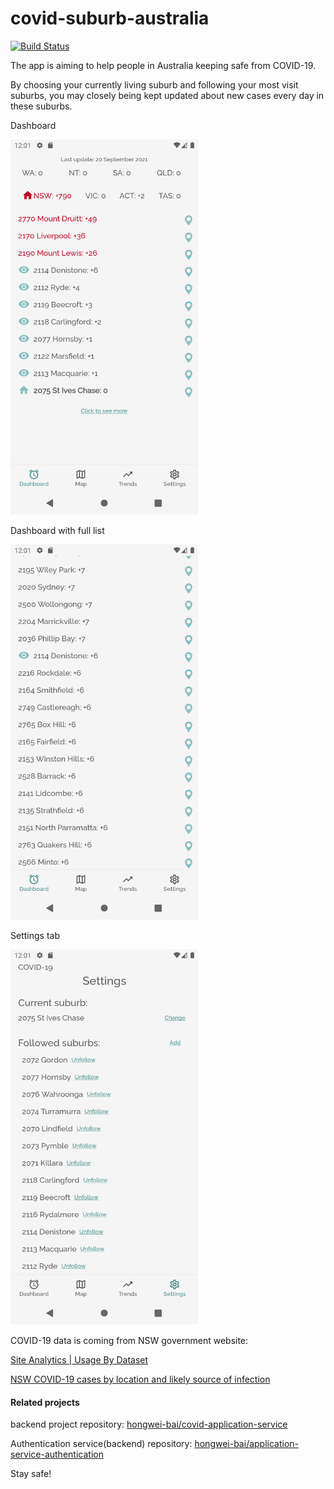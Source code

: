 # covid-suburb-australia

[![Build Status](https://hongwei-test1.top:8444/buildStatus/icon?job=covid-app-android)](https://hongwei-test1.top:8444/job/covid-app-android/)

The app is aiming to help people in Australia keeping safe from COVID-19.

By choosing your currently living suburb and following your most visit suburbs, you may closely being kept updated about new cases every day in these suburbs.

Dashboard

<img src="https://raw.githubusercontent.com/hongwei-bai/covid-suburb-au-android/main/screenshots/Screenshot_dash.png" width="300" height="600" />

Dashboard with full list

<img src="https://raw.githubusercontent.com/hongwei-bai/covid-suburb-au-android/main/screenshots/Screenshot_dash_full.png" width="300" height="600" />

Settings tab

<img src="https://raw.githubusercontent.com/hongwei-bai/covid-suburb-au-android/main/screenshots/Screenshot_settings.png" width="300" height="600" />



COVID-19 data is coming from NSW government website:

[Site Analytics | Usage By Dataset](https://data.nsw.gov.au/data/site-usage/dataset)

[NSW COVID-19 cases by location and likely source of infection](https://data.nsw.gov.au/data/dataset/nsw-covid-19-cases-by-location-and-likely-source-of-infection)


#### Related projects

backend project repository:
[hongwei-bai/covid-application-service](https://github.com/hongwei-bai/covid-application-service)

Authentication service(backend) repository:
[hongwei-bai/application-service-authentication](https://github.com/hongwei-bai/application-service-authentication)

Stay safe!
